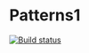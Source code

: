 # Patterns1
[![Build status](https://ci.appveyor.com/api/projects/status/ckgrwh94ive0jpuw?svg=true)](https://ci.appveyor.com/project/Sashulchkkk/patterns1)

